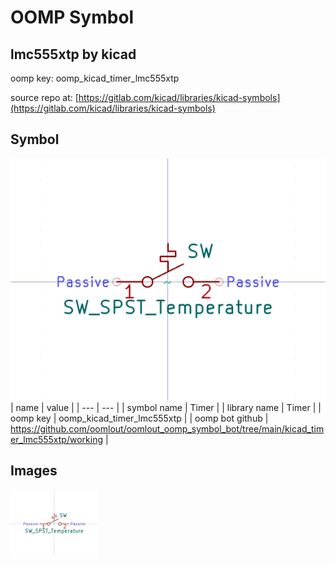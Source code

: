 # OOMP Symbol  
## lmc555xtp  by kicad  
  
oomp key: oomp_kicad_timer_lmc555xtp  
  
source repo at: [https://gitlab.com/kicad/libraries/kicad-symbols](https://gitlab.com/kicad/libraries/kicad-symbols)  
## Symbol  
  
[![working.png](working_600.png)](working.png)  
| name | value | 
| --- | --- | 
| symbol name | Timer | 
| library name | Timer | 
| oomp key | oomp_kicad_timer_lmc555xtp | 
| oomp bot github | https://github.com/oomlout/oomlout_oomp_symbol_bot/tree/main/kicad_timer_lmc555xtp/working | 
## Images  
  
[![working.png](working_140.png)](working.png)  
